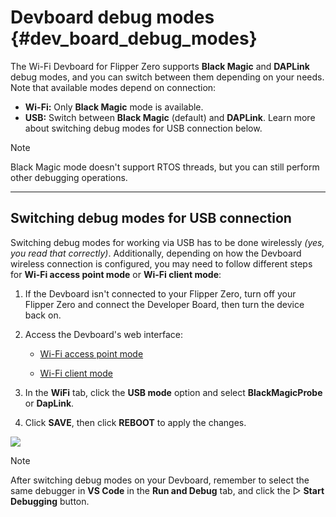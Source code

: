 # Devboard debug modes {#dev_board_debug_modes}

The Wi-Fi Devboard for Flipper Zero supports **Black Magic** and **DAPLink** debug modes, and you can switch between them depending on your needs. Note that available modes depend on connection:

- **Wi-Fi:** Only **Black Magic** mode is available.
- **USB:** Switch between **Black Magic** (default) and **DAPLink**. Learn more about switching debug modes for USB connection below.

> [!note]
> Black Magic mode doesn't support RTOS threads, but you can still perform other debugging operations.

***

## Switching debug modes for USB connection

Switching debug modes for working via USB has to be done wirelessly *(yes, you read that correctly)*. Additionally, depending on how the Devboard wireless connection is configured, you may need to follow different steps for **Wi-Fi access point mode** or **Wi-Fi client mode**:

1. If the Devboard isn't connected to your Flipper Zero, turn off your Flipper Zero and connect the Developer Board, then turn the device back on.

2. Access the Devboard's web interface:

    - [Wi-Fi access point mode](./Wi-Fi%20connection%20to%20the%20Devboard.md#wifi-access-point)

    - [Wi-Fi client mode](./Wi-Fi%20connection%20to%20the%20Devboard.md#wifi-client-mode)

3. In the **WiFi** tab, click the **USB mode** option and select **BlackMagicProbe** or **DapLink**.

4. Click **SAVE**, then click **REBOOT** to apply the changes.

![](https://cdn.flipperzero.one/Flipper_Zero_WiFi_devboard_switching_modes_CDN.jpg)

> [!note]
> After switching debug modes on your Devboard, remember to select the same debugger in **VS Code** in the **Run and Debug** tab, and click the ▷ **Start Debugging** button.

